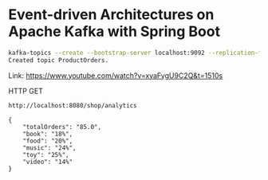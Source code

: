 # Event-driven Architectures on Apache Kafka with Spring Boot

````sh
kafka-topics --create --bootstrap-server localhost:9092 --replication-factor 6 --partitions 1 --topic ProductOrders
Created topic ProductOrders.
````

Link: https://www.youtube.com/watch?v=xyaFygU9C2Q&t=1510s

HTTP GET

````sh
http://localhost:8080/shop/analytics
````

````
{
    "totalOrders": "85.0",
    "book": "18%",
    "food": "20%",
    "music": "24%",
    "toy": "25%",
    "video": "14%"
}
````